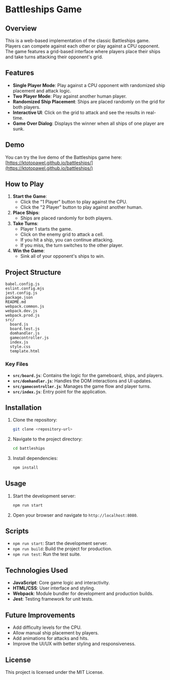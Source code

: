 # Battleships Game

## Overview

This is a web-based implementation of the classic Battleships game. Players can compete against each other or play against a CPU opponent. The game features a grid-based interface where players place their ships and take turns attacking their opponent's grid.

## Features

- **Single Player Mode**: Play against a CPU opponent with randomized ship placement and attack logic.
- **Two Player Mode**: Play against another human player.
- **Randomized Ship Placement**: Ships are placed randomly on the grid for both players.
- **Interactive UI**: Click on the grid to attack and see the results in real-time.
- **Game Over Dialog**: Displays the winner when all ships of one player are sunk.

## Demo

You can try the live demo of the Battleships game here:
[https://ktotopawel.github.io/battleships/](https://ktotopawel.github.io/battleships/)

## How to Play

1. **Start the Game**:
   - Click the "1 Player" button to play against the CPU.
   - Click the "2 Player" button to play against another human.
2. **Place Ships**:
   - Ships are placed randomly for both players.
3. **Take Turns**:
   - Player 1 starts the game.
   - Click on the enemy grid to attack a cell.
   - If you hit a ship, you can continue attacking.
   - If you miss, the turn switches to the other player.
4. **Win the Game**:
   - Sink all of your opponent's ships to win.

## Project Structure

```
babel.config.js
eslint.config.mjs
jest.config.js
package.json
README.md
webpack.common.js
webpack.dev.js
webpack.prod.js
src/
  board.js
  board.test.js
  domhandler.js
  gamecontroller.js
  index.js
  style.css
  template.html
```

### Key Files

- **`src/board.js`**: Contains the logic for the gameboard, ships, and players.
- **`src/domhandler.js`**: Handles the DOM interactions and UI updates.
- **`src/gamecontroller.js`**: Manages the game flow and player turns.
- **`src/index.js`**: Entry point for the application.

## Installation

1. Clone the repository:
   ```bash
   git clone <repository-url>
   ```
2. Navigate to the project directory:
   ```bash
   cd battleships
   ```
3. Install dependencies:
   ```bash
   npm install
   ```

## Usage

1. Start the development server:
   ```bash
   npm run start
   ```
2. Open your browser and navigate to `http://localhost:8080`.

## Scripts

- `npm run start`: Start the development server.
- `npm run build`: Build the project for production.
- `npm run test`: Run the test suite.

## Technologies Used

- **JavaScript**: Core game logic and interactivity.
- **HTML/CSS**: User interface and styling.
- **Webpack**: Module bundler for development and production builds.
- **Jest**: Testing framework for unit tests.

## Future Improvements

- Add difficulty levels for the CPU.
- Allow manual ship placement by players.
- Add animations for attacks and hits.
- Improve the UI/UX with better styling and responsiveness.

## License

This project is licensed under the MIT License.
